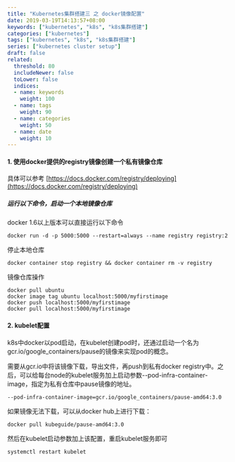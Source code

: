 ```yaml
---
title: "Kubernetes集群搭建三 之 docker镜像配置"
date: 2019-03-19T14:13:57+08:00
keywords: ["kubernetes", "k8s", "k8s集群搭建"]
categories: ["kubernetes"]
tags: ["kubernetes", "k8s", "k8s集群搭建"]
series: ["kubernetes cluster setup"]
draft: false
related:
  threshold: 80
  includeNewer: false
  toLower: false
  indices:
  - name: keywords
    weight: 100
  - name: tags
    weight: 90
  - name: categories
    weight: 50
  - name: date
    weight: 10
---
```




#### 1. 使用docker提供的registry镜像创建一个私有镜像仓库
具体可以参考 [https://docs.docker.com/registry/deploying](https://docs.docker.com/registry/deploying)

##### 运行以下命令，启动一个本地镜像仓库
docker 1.6以上版本可以直接运行以下命令
```
docker run -d -p 5000:5000 --restart=always --name registry registry:2
```
停止本地仓库
```
docker container stop registry && docker container rm -v registry
```

镜像仓库操作
```
docker pull ubuntu
docker image tag ubuntu localhost:5000/myfirstimage
docker push localhost:5000/myfirstimage
docker pull localhost:5000/myfirstimage
```

#### 2. kubelet配置
k8s中docker以pod启动，在kubelet创建pod时，还通过启动一个名为gcr.io/google_containers/pause的镜像来实现pod的概念。

需要从gcr.io中将该镜像下载，导出文件，再push到私有docker registry中。之后，可以给每台node的kubelet服务加上启动参数--pod-infra-container-image，指定为私有仓库中pause镜像的地址。
```
--pod-infra-container-image=gcr.io/google_containers/pause-amd64:3.0
```
如果镜像无法下载，可以从docker hub上进行下载：
```
docker pull kubeguide/pause-amd64:3.0
```
然后在kubelet启动参数加上该配置，重启kubelet服务即可
```
systemctl restart kubelet
```





